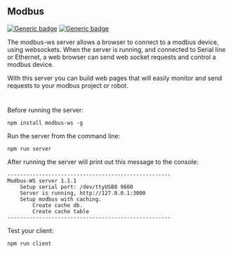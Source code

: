## Modbus
[![Generic badge](https://img.shields.io/badge/typescript-^4.1.3-blue.svg)](https://shields.io/) [![Generic badge](https://img.shields.io/badge/modbusws-^2.2.0-green.svg)](https://shields.io/)

The modbus-ws server allows a browser to connect to a modbus device, using websockets. When the server is running, and connected to Serial line or Ethernet, a web browser can send web socket requests and control a modbus device.

With this server you can build web pages that will easily monitor and send requests to your modbus project or robot.

# 

Before running the server:

`npm install modbus-ws -g`

Run the server from the command line:

`npm run server`

After running the server will print out this message to the console:

```
----------------------------------------------------
Modbus-WS server 1.1.1
    Setup serial port: /dev/ttyUSB0 9600
    Server is running, http://127.0.0.1:3000
    Setup modbus with caching.
        Create cache db.
        Create cache table
----------------------------------------------------
```

Test your client:

`npm run client`